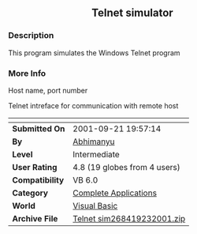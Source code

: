 ﻿<div align="center">

## Telnet simulator


</div>

### Description

This program simulates the Windows Telnet program
 
### More Info
 
Host name, port number

Telnet intreface for communication with remote host


<span>             |<span>
---                |---
**Submitted On**   |2001-09-21 19:57:14
**By**             |[Abhimanyu](https://github.com/Planet-Source-Code/PSCIndex/blob/master/ByAuthor/abhimanyu.md)
**Level**          |Intermediate
**User Rating**    |4.8 (19 globes from 4 users)
**Compatibility**  |VB 6\.0
**Category**       |[Complete Applications](https://github.com/Planet-Source-Code/PSCIndex/blob/master/ByCategory/complete-applications__1-27.md)
**World**          |[Visual Basic](https://github.com/Planet-Source-Code/PSCIndex/blob/master/ByWorld/visual-basic.md)
**Archive File**   |[Telnet sim268419232001\.zip](https://github.com/Planet-Source-Code/abhimanyu-telnet-simulator__1-27484/archive/master.zip)








